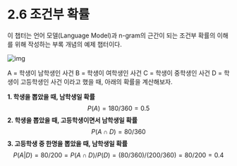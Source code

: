 # 2.6 조건부 확률

이 챕터는 언어 모델(Language Model)과 n-gram의 근간이 되는 조건부 확률의 이해를 위해 작성하는 부록 개념의 예제 챕터이다.

![img](https://wikidocs.net/images/page/21681/%EC%A1%B0%EA%B1%B4%EB%B6%80_%ED%99%95%EB%A5%A0.PNG)

A = 학생이 남학생인 사건
B = 학생이 여학생인 사건
C = 학생이 중학생인 사건
D = 학생이 고등학생인 사건
이라고 했을 때, 아래의 확률을 계산해보자.

**1. 학생을 뽑았을 때, 남학생일 확률**
$$
P(A)=180/360=0.5
$$
**2. 학생을 뽑았을 때, 고등학생이면서 남학생일 확률**
$$
P(A∩D) = 80/360
$$
**3. 고등학생 중 한명을 뽑았을 때, 남학생일 확률**
$$
P(A|D) = 80/200 = P(A∩D)/P(D) = (80/360)/(200/360) = 80/200 = 0.4
$$
